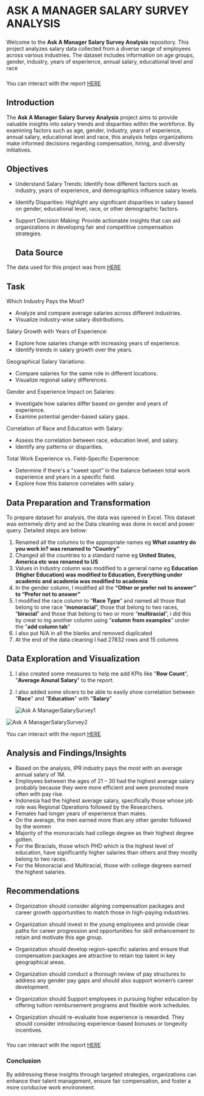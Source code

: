 # ASK A MANAGER SALARY SURVEY ANALYSIS 


###
Welcome to the **Ask A Manager Salary Survey Analysis** repository. This project analyzes salary data collected from a diverse range of employees across various industries. The dataset includes information on age groups, gender, industry, years of experience, annual salary, educational level and race

###
You can interact with the report [HERE](https://github.com/Nkemjika-123/nkemjika-omazi/blob/main/Visualization-Salary%20Survey%20Report.pbix)


## Introduction
The **Ask A Manager Salary Survey Analysis** project aims to provide valuable insights into salary trends and disparities within the workforce. By examining factors such as age, gender, industry, years of experience, annual salary, educational level and race, this analysis helps organizations make informed decisions regarding compensation, hiring, and diversity initiatives.

## Objectives
+ Understand Salary Trends: Identify how different factors such as industry, years of experience, and demographics influence salary levels.

+ Identify Disparities: Highlight any significant disparities in salary based on gender, educational level, race, or other demographic factors.

+ Support Decision Making: Provide actionable insights that can aid organizations in developing fair and competitive compensation strategies.

  ## Data Source
The data used for this project was from [HERE](https://docs.google.com/spreadsheets/d/1vB5eAhH_93EKUyu-AQHQ68S3ULsEMO3zqkEf1LmIuoU/edit#gid=1625408792)

## Task
Which Industry Pays the Most?
+ Analyze and compare average salaries across different industries.
+ Visualize industry-wise salary distributions.

Salary Growth with Years of Experience:
+ Explore how salaries change with increasing years of experience.
+ Identify trends in salary growth over the years.

Geographical Salary Variations:
+ Compare salaries for the same role in different locations. 
+ Visualize regional salary differences.

Gender and Experience Impact on Salaries:
+ Investigate how salaries differ based on gender and years of experience. 
+ Examine potential gender-based salary gaps.

Correlation of Race and Education with Salary:
+ Assess the correlation between race, education level, and salary.
+ Identify any patterns or disparities.

Total Work Experience vs. Field-Specific Experience:
+ Determine if there's a "sweet spot" in the balance between total work experience and years in a specific field.
+ Explore how this balance correlates with salary.

## Data Preparation and Transformation
To prepare dataset for analysis, the data was opened in Excel. This dataset was extremely dirty and so the Data cleaning was done in excel and power query. Detailed steps are below:
 1.	Renamed all the columns to the appropriate names eg **What country do you work in? was renamed to “Country”**
 2.	Changed all the countries to a standard name eg **United States, America etc was renamed to US**
 3.	Values in Industry column was modified to a general name eg **Education (Higher Education) was modified to Education, 
      Everything under academic and academia was modified to academia**   
 4.	In the gender column, I modified all the **“Other or prefer not to answer” to “Prefer not to answer”**
 5.	I modified the race column to “**Race Type**” and named all those that belong to one race “**monoracial**”, those that belong to two races, “**biracial**” and those that belong to two or more “**multiracial**”, i did this by creat to ing another column using "**column from examples**" under the "**add column tab**"
 6.	I also put N/A in all the blanks and removed duplicated
 7.	At the end of the data cleaning I had 27832 rows and 15 columns

## Data Exploration and Visualization
1. I also created some measures to help me add KPIs like "**Row Count**", "**Average Anunal Salary**" to the report.

2. I also added some slicers to be able to easily show correlation between "**Race**" and "**Education**" with "**Salary**"

   ![Ask A ManagerSalarySurvey1](https://github.com/Nkemjika-123/nkemjika-omazi/assets/152037119/8571a7f8-0735-41c3-80cf-cfd0994d3d22)


![Ask A ManagerSalarySurvey2](https://github.com/Nkemjika-123/nkemjika-omazi/assets/152037119/afe85667-60f2-41de-875e-7c9e159e5705)

You can interact with the report [HERE](https://github.com/Nkemjika-123/nkemjika-omazi/blob/main/Visualization-Salary%20Survey%20Report.pbix)

## Analysis and Findings/Insights
+	Based on the analysis, IPR industry pays the most with an average annual salary of 1M.
+	Employees between the ages of 21 – 30 had the highest average salary probably because they were more efficient and were promoted more often with pay rise.
+	Indonesia had the highest average salary, specifically those whose job role was Regional Operations followed by the Researchers.
+	Females had longer years of experience than males.
+	On the average, the men earned more than any other gender followed by the women
+	Majority of the monoracials had college degree as their highest degree gotten.
+	For the Biracials, those which PHD which is the highest level of education, have significantly higher salaries than others and they mostly belong to two races.
+	For the Monoracial and Multiracial, those with college degrees earned the highest salaries.

## Recommendations
+ Organization should consider aligning compensation packages and career growth opportunities to match those in high-paying industries.

+ Organization should invest in the young employees and provide clear paths for career progression and opportunities for skill enhancement to retain and motivate this age group.

+ Organization should develop region-specific salaries and ensure that compensation packages are attractive to retain top talent in key geographical areas.

+ Organization should conduct a thorough review of pay structures to address any gender pay gaps and should also support women’s career development.

+ Organization should Support employees in pursuing higher education by offering tuition reimbursement programs and flexible work schedules.

+ Organization should re-evaluate how experience is rewarded. They should consider introducing experience-based bonuses or longevity incentives.

###
You can interact with the report [HERE](https://github.com/Nkemjika-123/nkemjika-omazi/blob/main/Visualization-Salary%20Survey%20Report.pbix)

### Conclusion
By addressing these insights through targeted strategies, organizations can enhance their talent management, ensure fair compensation, and foster a more conducive work environment.

